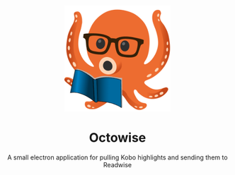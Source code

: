<div align="center">
  <img alt="Octowise logo" src="assets/logo.png" height="240" />

  <br>

  <h1>Octowise</h1>
  A small electron application for pulling Kobo highlights and sending them to Readwise 
</div>

